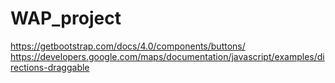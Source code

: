 # WAP_project

https://getbootstrap.com/docs/4.0/components/buttons/
https://developers.google.com/maps/documentation/javascript/examples/directions-draggable 
